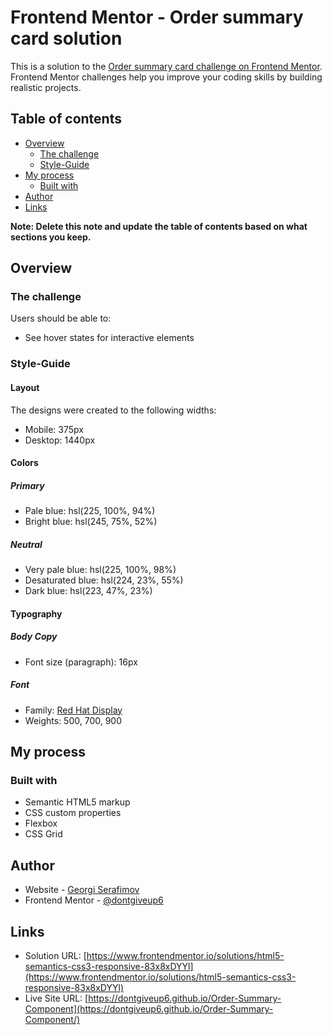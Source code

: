 # Frontend Mentor - Order summary card solution

This is a solution to the [Order summary card challenge on Frontend Mentor](https://www.frontendmentor.io/challenges/order-summary-component-QlPmajDUj). Frontend Mentor challenges help you improve your coding skills by building realistic projects.

## Table of contents

- [Overview](#overview)
  - [The challenge](#the-challenge)
  - [Style-Guide](#style-guide)
- [My process](#my-process)
  - [Built with](#built-with)
- [Author](#author)
- [Links](#links)

**Note: Delete this note and update the table of contents based on what sections you keep.**

## Overview

### The challenge

Users should be able to:

- See hover states for interactive elements

### Style-Guide

#### Layout

The designs were created to the following widths:

- Mobile: 375px
- Desktop: 1440px

#### Colors

##### Primary

- Pale blue: hsl(225, 100%, 94%)
- Bright blue: hsl(245, 75%, 52%)

##### Neutral

- Very pale blue: hsl(225, 100%, 98%)
- Desaturated blue: hsl(224, 23%, 55%)
- Dark blue: hsl(223, 47%, 23%)

#### Typography

##### Body Copy

- Font size (paragraph): 16px

##### Font

- Family: [Red Hat Display](https://fonts.google.com/specimen/Red+Hat+Display)
- Weights: 500, 700, 900

## My process

### Built with

- Semantic HTML5 markup
- CSS custom properties
- Flexbox
- CSS Grid

## Author

- Website - [Georgi Serafimov](https://www.linkedin.com/in/georgi-serafimov-a03b58176/)
- Frontend Mentor - [@dontgiveup6](https://www.frontendmentor.io/profile/dontgiveup6)

## Links

- Solution URL: [https://www.frontendmentor.io/solutions/html5-semantics-css3-responsive-83x8xDYYl](https://www.frontendmentor.io/solutions/html5-semantics-css3-responsive-83x8xDYYl)
- Live Site URL: [https://dontgiveup6.github.io/Order-Summary-Component](https://dontgiveup6.github.io/Order-Summary-Component/)
